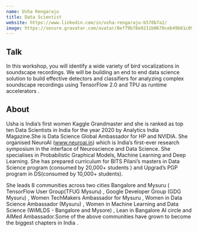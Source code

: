 ```yaml
---
name: Usha Rengaraju
title: Data Scientist
website: https://www.linkedin.com/in/usha-rengaraju-b570b7a2/
image: https://secure.gravatar.com/avatar/0ef79b78e9211b0670ceb49b61c09065?s=500
---
```


## Talk
In this workshop, you will identify a wide variety of bird vocalizations in soundscape recordings. We will be building an end to end data science solution to build effective detectors and classifiers for analyzing complex soundscape recordings using TensorFlow 2.0 and TPU as runtime accelerators .

## About
Usha is India’s first women Kaggle Grandmaster and she is ranked as top ten Data Scientists in India for the year 2020 by Analytics India Magazine.She is Data Science Global Ambassador for HP and NVIDIA.
She organised NeuroAI (www.neuroai.in) which is India’s first-ever research symposium in the interface of Neuroscience and Data Science. She specialises in Probabilistic Graphical Models, Machine Learning and Deep Learning. She has prepared curriculum for BITS Pilani’s masters in Data Science program (consumed by 20,000+ students ) and Upgrad’s PGP program in DS(consumed by 10,000+ students).

She leads 8 communities across two cities Bangalore and Mysuru ( TensorFlow User Group(TFUG Mysuru) , Google Developer Group (GDG Mysuru) , Women TechMakers Ambassador for Mysuru , Women in Data Science Ambassador (Mysuru) , Women in Machine Learning and Data Science (WiMLDS - Bangalore and Mysore) , Lean in Bangalore AI circle and AIMed Ambassador.Some of the above communities have grown to become the biggest chapters in India .
